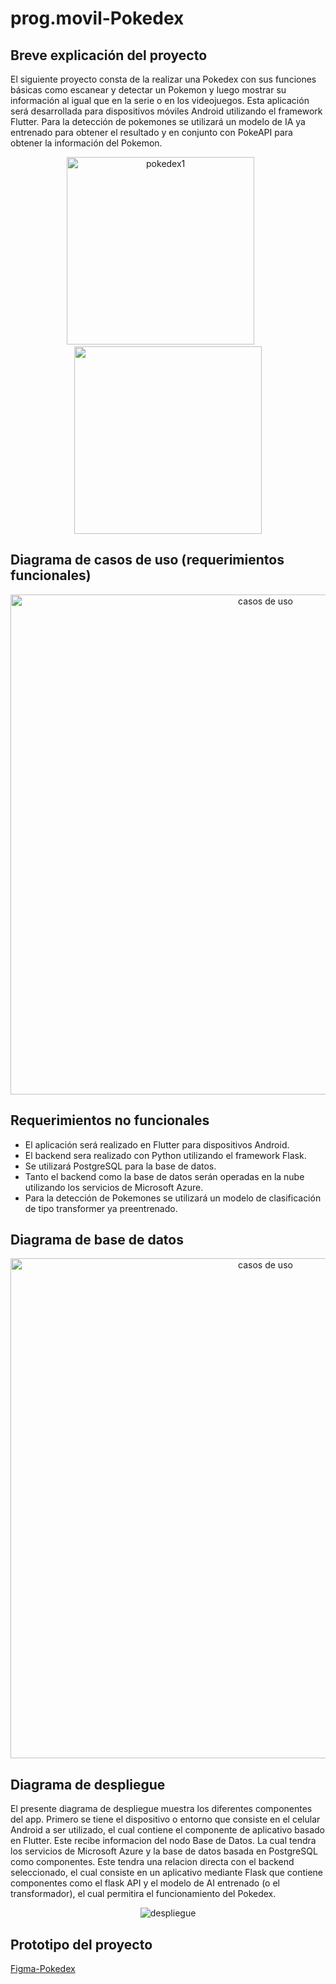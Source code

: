 # prog.movil-Pokedex

## Breve explicación del proyecto
El siguiente proyecto consta de la realizar una Pokedex con sus funciones básicas como escanear y detectar un Pokemon y luego mostrar su información
al igual que en la serie o en los videojuegos. Esta aplicación será desarrollada para dispositivos móviles Android utilizando el framework Flutter.
Para la detección de pokemones se utilizará un modelo de IA ya entrenado para obtener el resultado y en conjunto con PokeAPI para obtener la información
del Pokemon.
<p align="center">
  <img src="https://github.com/NACB654/prog.movil-Pokedex/assets/140445183/76ef19bf-2a11-4597-a233-952bd8373c33" alt="pokedex1" width="300px"/>
  &nbsp &nbsp &nbsp
  <img src="https://github.com/NACB654/prog.movil-Pokedex/assets/140445183/c5f1e765-aa7d-418d-ae56-58d39f48bbfb" alt"pokedex2" width="300px"/>
</p>

## Diagrama de casos de uso (requerimientos funcionales)
<p align="center">
  <img src="https://github.com/NACB654/prog.movil-Pokedex/assets/140445183/5392a4a0-55f5-4aea-b82c-22827cf11c07" alt="casos de uso" width="800px"/>
</p>

## Requerimientos no funcionales
- El aplicación será realizado en Flutter para dispositivos Android.
- El backend sera realizado con Python utilizando el framework Flask.
- Se utilizará PostgreSQL para la base de datos.
- Tanto el backend como la base de datos serán operadas en la nube utilizando los servicios de Microsoft Azure.
- Para la detección de Pokemones se utilizará un modelo de clasificación de tipo transformer ya preentrenado.
 
## Diagrama de base de datos
<p align="center">
  <img src="https://github.com/NACB654/prog.movil-Pokedex/assets/118631042/56bb74c2-8d96-41ed-bc23-9f64e4d5faa8" alt="casos de uso" width="800px"/>
</p>

## Diagrama de despliegue
El presente diagrama de despliegue muestra los diferentes componentes del app. Primero se tiene el dispositivo o entorno que consiste en el celular Android a ser utilizado, el cual contiene el componente de aplicativo basado en Flutter. Este recibe informacion del nodo Base de Datos. La cual tendra los servicios de Microsoft Azure y la base de datos basada en PostgreSQL como componentes. Este tendra una relacion directa con el backend seleccionado, el cual consiste en un aplicativo mediante Flask que contiene componentes como el flask API y el modelo de AI entrenado (o el transformador), el cual permitira el funcionamiento del Pokedex.
<p align="center">
  <img src="https://github.com/NACB654/prog.movil-Pokedex/assets/112772800/2a052f91-88fe-4a96-9f92-3a42d2158e2e" alt="despliegue"/>
</p>


## Prototipo del proyecto
[Figma-Pokedex]

[Figma-Pokedex]: https://www.figma.com/file/2gCQSVnbD8AxOpzM4kIJ56/Pokedex?type=design&mode=design&t=MGWz17h9MrwZGsDE-1

